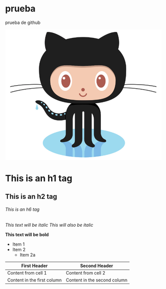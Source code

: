 # prueba
prueba de github

![Octocat](Octocat.jpg)

# This is an h1 tag
## This is an h2 tag
###### This is an h6 tag

*This text will be italic*
_This will also be italic_

**This text will be bold**

* Item 1
* Item 2
  * Item 2a


First Header | Second Header
------------ | -------------
Content from cell 1 | Content from cell 2
Content in the first column | Content in the second column
